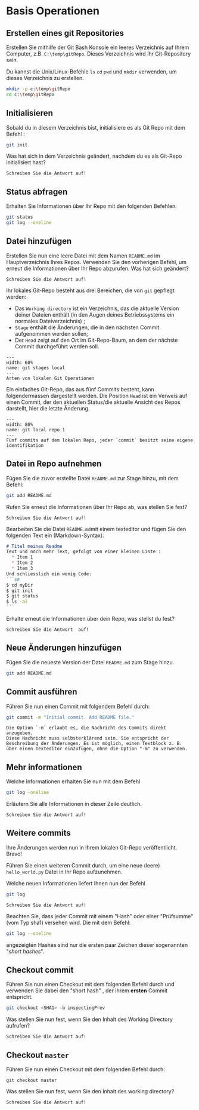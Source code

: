 # Basis Operationen

## Erstellen eines git Repositories

Erstellen Sie mithilfe der Git Bash Konsole ein leeres Verzeichnis auf Ihrem Computer, z.B. `C:\temp\gitRepo`. Dieses Verzeichnis wird Ihr Git-Repository sein.

Du kannst die Unix/Linux-Befehle `ls` `cd` `pwd` und `mkdir` verwenden, um dieses Verzeichnis zu erstellen.

```bash
mkdir -p c:\temp\gitRepo
cd c:\temp\gitRepo
```

## Initialisieren

Sobald du in diesem Verzeichnis bist, initialisiere es als Git Repo mit dem Befehl :

```bash
git init
```

Was hat sich in dem Verzeichnis geändert, nachdem du es als Git-Repo initialisiert hast?

```{note}
Schreiben Sie die Antwort auf!
```

## Status abfragen

Erhalten Sie Informationen über Ihr Repo mit den folgenden Befehlen:

```bash
git status
git log --oneline
```

## Datei hinzufügen

Erstellen Sie nun eine leere Datei mit dem Namen `README.md` im Hauptverzeichnis Ihres Repos.
Verwenden Sie den vorherigen Befehl, um erneut die Informationen über Ihr Repo abzurufen. Was hat sich geändert?

```{note}
Schreiben Sie die Antwort auf!
```

Ihr lokales Git-Repo besteht aus drei Bereichen, die von `git` gepflegt werden:
* Das `Working directory` ist ein Verzeichnis, das die aktuelle Version deiner Dateien enthält (in den Augen deines Betriebssystems ein normales Dateiverzeichnis) ;
* `Stage` enthält die Änderungen, die in den nächsten Commit aufgenommen werden sollen;
* Der `Head` zeigt auf den Ort im Git-Repo-Baum, an dem der nächste Commit durchgeführt werden soll.

```{figure} resources/git-stages-local.svg
---
width: 60%
name: git stages local
---
Arten von lokalen Git Operationen
```

Ein einfaches Git-Repo, das aus fünf Commits besteht, kann folgendermassen dargestellt werden. Die Position `Head` ist ein Verweis auf einen Commit, der den aktuellen Status/die aktuelle Ansicht des Repos darstellt, hier die letzte Änderung.

```{figure} resources/gitgraph-history.png
---
width: 80%
name: git local repo 1
---
Fünf commits auf dem lokalen Repo, jeder `commit` besitzt seine eigene identifikation
```

## Datei in Repo aufnehmen
Fügen Sie die zuvor erstellte Datei `README.md` zur Stage hinzu, mit dem Befehl:

```bash
git add README.md
```

Rufen Sie erneut die Informationen über Ihr Repo ab, was stellen Sie fest?

```{note}
Schreiben Sie die Antwort auf!
```

Bearbeiten Sie die Datei `README.md`mit einem texteditor und fügen Sie den folgenden Text ein (Markdown-Syntax):

````markdown
# Titel meines Readme
Text und noch mehr Text, gefolgt von einer kleinen Liste :
  * Item 1
  * Item 2
  * Item 3
Und schliesslich ein wenig Code:
```sh
$ cd myDir
$ git init
$ git status
$ ls -al
```
````

Erhalte erneut die Informationen über dein Repo, was stellst du fest?

```{note}
Schreiben Sie die Antwort  auf!
```

## Neue Änderungen hinzufügen
Fügen Sie die neueste Version der Datei `README.md` zum Stage hinzu.

```bash
git add README.md
```

## Commit ausführen

Führen Sie nun einen Commit mit folgendem Befehl durch:

```bash
git commit -m "Initial commit. Add README file."
```

```{important}
Die Option `-m` erlaubt es, die Nachricht des Commits direkt anzugeben.
Diese Nachricht muss selbsterklärend sein. Sie entspricht der Beschreibung der Änderungen. Es ist möglich, einen Textblock z. B. über einen Texteditor einzufügen, ohne die Option "-m" zu verwenden.
```

## Mehr informationen
Welche Informationen erhalten Sie nun mit dem Befehl

```bash
git log -oneline
```

Erläutern Sie alle Informationen in dieser Zeile deutlich.

```{note}
Schreiben Sie die Antwort auf!
```

## Weitere commits
Ihre Änderungen werden nun in Ihrem lokalen Git-Repo veröffentlicht. Bravo!

Führen Sie einen weiteren Commit durch, um eine neue (leere) `hello_world.py` Datei in Ihr Repo aufzunehmen.

Welche neuen Informationen liefert Ihnen nun der Befehl

```bash
git log
```

```{note}
Schreiben Sie die Antwort auf!
```

Beachten Sie, dass jeder Commit mit einem "Hash" oder einer "Prüfsumme" (vom Typ sha1) versehen wird. Die mit dem Befehl:

```bash
git log --oneline
```

angezeigten Hashes sind nur die ersten paar Zeichen dieser sogenannten "_short hashes_".

## Checkout commit
Führen Sie nun einen Checkout mit dem folgenden Befehl durch und verwenden Sie dabei den "short hash" , der Ihrem **ersten** Commit entspricht.

```bash
git checkout <SHA1> -b inspectingPrev
```


Was stellen Sie nun fest, wenn Sie den Inhalt des Working Directory aufrufen?

```{note}
Schreiben Sie die Antwort auf!
```

## Checkout `master`
Führen Sie nun einen Checkout mit dem folgenden Befehl durch:

```
git checkout master
```

Was stellen Sie nun fest, wenn Sie den Inhalt des working directory?

```{note}
Schreiben Sie die Antwort auf!
```